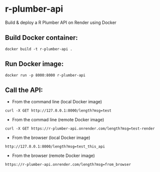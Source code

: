# r-plumber-api

Build & deploy a R Plumber API on Render using Docker

## Build Docker container:

```         
docker build -t r-plumber-api .
```

## Run Docker image:

```         
docker run -p 8000:8000 r-plumber-api
```

## Call the API:

-   From the command line (local Docker image)

```         
curl -X GET http://127.0.0.1:8000/length?msg=test
```

-   From the commad line (remote Docker image)

```         
curl -X GET https://r-plumber-api.onrender.com/length?msg=test-render
```

-   From the browser (local Docker image)

```         
http://127.0.0.1:8000/length?msg=test_this_api
```

-   From the browser (remote Docker image)

```         
https://r-plumber-api.onrender.com/length?msg=from_browser
```
